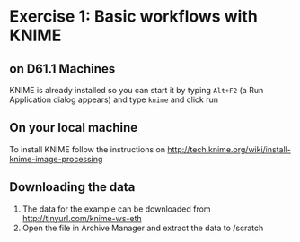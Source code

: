 # Exercise 1: Basic workflows with KNIME

## on D61.1 Machines
KNIME is already installed so you can start it by typing ```Alt+F2``` (a Run Application dialog appears) and type ```knime``` and click run 

## On your local machine
To install KNIME follow the instructions on http://tech.knime.org/wiki/install-knime-image-processing


## Downloading the data
1. The data for the example can be downloaded from http://tinyurl.com/knime-ws-eth
1. Open the file in Archive Manager and extract the data to /scratch 

